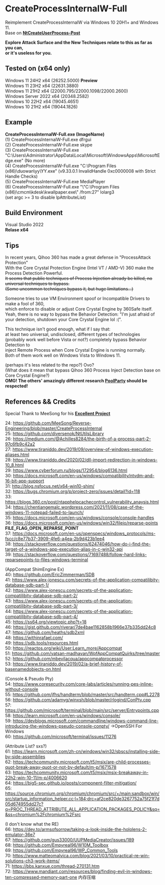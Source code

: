 # CreateProcessInternalW-Full  
Reimplement CreateProcessInternalW via Windows 10 20H1+ and Windows 11.   
Base on [__NtCreateUserProcess-Post__](https://github.com/je5442804/NtCreateUserProcess-Post)  
  
__Explore Attack Surface and the New Techniques relate to this as far as you can,__  
__or it's useless for you.__  

## Tested on (x64 only)  
Windows 11 24H2 x64 (26252.5000)  **Preview**  
Windows 11 23H2 x64 (22631.3880)  
Windows 11 21H2 x64 (22000.795/22000.1098/22000.2600)  
Windows Server 2022 x64 (20348.2582)  
Windows 10 22H2 x64 (19045.4651)  
Windows 10 21H2 x64 (19044.1826)  

## Example
__CreateProcessInternalW-Full.exe  (ImageName)__  
(1) CreateProcessInternalW-Full.exe dfrgui  
(2) CreateProcessInternalW-Full.exe skype  
(3) CreateProcessInternalW-Full.exe "C:\Users\Administrator\AppData\Local\Microsoft\WindowsApps\MicrosoftEdge.exe"  (No more)   
(4) CreateProcessInternalW-Full.exe "C:\Program Files (x86)\duowan\yy\YY.exe"  (v9.33.0.1 InvalidHandle 0xc0000008 with Strict Handle Checks)   
(5) CreateProcessInternalW-Full.exe MediaPlayer   
(6) CreateProcessInternalW-Full.exe "\\"C:\Program Files (x86)\cmcm\kdesk\kwallpaper.exe\\" /from:27" lolarg3  
(set argc >= 3 to disable lpAttributeList)  
  
## Build Environment  
Visual Studio 2022  
__Relase x64__  

## Tips
In recent years, Qihoo 360 has made a great defense in "ProcessAttack Protection"  
With the Core Crystal Protection Engine (Intel VT / AMD-V) 360 make the Process Detection Powerful.  
~~It seems that public techniques of Process Injection already be killed, no universal techniques to bypass.~~  
~~(Some uncommon techniques bypass it, but huge limitations...)~~  

Someone tries to use VM Environment spoof or Incompatible Drivers to make a fool of 360,  
which enforce to disable or adjust Core Crystal Engine by 360Safe itself.  
Yeah, there is no way to bypass the Behavior Detection: "I'm just afraid of your detection, shutdown your Core Crystal Engine lol :(".  

This technique isn't good enough, what if I say that:  
at least two universal, undisclosed, different types of technologies (probably work well before Vista or not?) completely bypass Behavior Detection to  
inject Remote Process when Core Crystal Engine is running normally.  
Both of them work well on Windows Vista to Windows 11.  
  
(perhaps it's less related to the repo?)  Ovo?  
(What does it mean that bypass Qihoo 360 Process Inject Detection base on Core Crystal Engine?)  
__OMG! The others' amazingly different research [PoolParty](https://github.com/SafeBreach-Labs/PoolParty) should be respected!__  
  
## References && Credits  
Special Thank to MeeSong for his [__Excellent Project__](https://github.com/MeeSong/Reverse-Engineering/tree/master/CreateProcessInternal)  
  
24: https://github.com/MeeSong/Reverse-Engineering/blob/master/CreateProcessInternal  
25: https://github.com/diversenok/NtUtilsLibrary  
26: https://medium.com/@Achilles8284/the-birth-of-a-process-part-2-97c6fb9c42a2  
27: https://www.tiraniddo.dev/2019/09/overview-of-windows-execution-aliases.html  
28: https://www.tiraniddo.dev/2020/02/dll-import-redirection-in-windows-10_8.html  
29: https://www.cyberforum.ru/blogs/172954/blog6136.html  
30: https://docs.microsoft.com/en-us/windows/compatibility/ntvdm-and-16-bit-app-support  
31: http://blog.nsfocus.net/x64-win10-shim/  
32: https://bugs.chromium.org/p/project-zero/issues/detail?id=118  
33: https://blogs.360.cn/post/ntapphelpcachecontrol_vulnerability_anaysis.html  
34: https://chentiangemalc.wordpress.com/2021/11/08/case-of-the-windows-11-notepad-failed-to-launch/  
35: https://docs.microsoft.com/en-us/windows/console/console-handles  
36: https://docs.microsoft.com/en-us/windows/win32/fileio/reparse-points __FILE_FLAG_OPEN_REPARSE_POINT__  
37: https://docs.microsoft.com/en-us/openspecs/windows_protocols/ms-fscc/c8e77b37-3909-4fe6-a4ea-2b9d423b1ee4  
38: https://stackoverflow.com/questions/62474046/how-do-i-find-the-target-of-a-windows-app-execution-alias-in-c-win32-api  
39: https://stackoverflow.com/questions/71697488/follow-hard-links-reparsepoints-to-files-windows-terminal  
  
(AppCompat ShimEngine Ex)  
40: https://github.com/EricZimmerman/SDB  
41: https://www.alex-ionescu.com/secrets-of-the-application-compatilibity-database-sdb-part-1/  
42: https://www.alex-ionescu.com/secrets-of-the-application-compatilibity-database-sdb-part-2/  
43: https://www.alex-ionescu.com/secrets-of-the-application-compatilibity-database-sdb-part-3/  
44: https://www.alex-ionescu.com/secrets-of-the-application-compatilibity-database-sdb-part-4/  
45: https://ss64.org/viewtopic.php?t=18  
46: https://gist.github.com/riverar/7de4bae1162858b1966e37b335dd24c8  
47: https://github.com/heaths/sdb2xml  
48: https://withinrafael.com/  
49: https://sdb.tools/resources.html  
50: https://reactos.org/wiki/User:Learn_more/Appcompat  
51: https://github.com/vatsan-madhavan/WpfAppCompatQuirks/tree/master  
52: https://github.com/mbevilacqua/appcompatprocessor  
53: https://www.tiraniddo.dev/2019/02/a-brief-history-of-basenamedobjects-on.html  
  
(Console & Pseudo Pty)  
54: https://www.coresecurity.com/core-labs/articles/running-pes-inline-without-console  
55: https://github.com/jfhs/handterm/blob/master/src/handterm.cpp#L2278  
56: https://github.com/adamyg/winxsh/blob/master/rlogind/ConPty.cpp  
57: https://github.com/microsoft/terminal/blob/main/src/server/Entrypoints.cpp  
58: https://learn.microsoft.com/en-us/windows/console/  
59: https://devblogs.microsoft.com/commandline/windows-command-line-introducing-the-windows-pseudo-console-conpty/  ->OpenSSH For Windows  
60: https://github.com/microsoft/terminal/issues/11276  
  
(Attribute List? sxs?)   
61: https://learn.microsoft.com/zh-cn/windows/win32/sbscs/installing-side-by-side-assemblies  
62: https://techcommunity.microsoft.com/t5/msix/are-child-processes-quot-break-away-quot-or-not-by-default/m-p/1671578  
63: https://techcommunity.microsoft.com/t5/msix/msix-breakaway-in-22h2-win-10-11/m-p/4006620  
64: https://big5-sec.github.io/posts/component-filter-mitigation/  
65: https://source.chromium.org/chromium/chromium/src/+/main:sandbox/win/src/startup_information_helper.cc;l=184;drc=af2ce820de3267752a75f21f7d05d674955dd27c?q=PROC_THREAD_ATTRIBUTE_ALL_APPLICATION_PACKAGES_POLICY&sq=&ss=chromium%2Fchromium%2Fsrc  
  
(I don't know what the RE)  
66: https://dev.to/armsofsorrow/taking-a-look-inside-the-hololens-2-emulator-36e7  
67: https://github.com/gus33000/UUPMediaCreator/issues/189  
68: https://github.com/Empyreal96/W10M_Toolbox  
69: https://github.com/Empyreal96/WP_Common_Tools  
70: https://www.matteomalvica.com/blog/2021/03/10/practical-re-win-solutions-ch3-work-items/  
71: https://bbs.kanxue.com/thread-270131.htm  
72: https://www.mandiant.com/resources/blog/finding-evil-in-windows-ten-compressed-memory-part-one 内存压缩  
